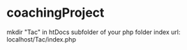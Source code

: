 # coachingProject

mkdir "Tac" in htDocs subfolder of your php folder
index url: localhost/Tac/index.php
